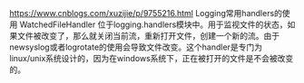 https://www.cnblogs.com/xuzijie/p/9755216.html  Logging常用handlers的使用
WatchedFileHandler
位于logging.handlers模块中。用于监视文件的状态，如果文件被改变了，那么就关闭当前流，重新打开文件，创建一个新的流。由于newsyslog或者logrotate的使用会导致文件改变。这个handler是专门为linux/unix系统设计的，因为在windows系统下，正在被打开的文件是不会被改变的。 
